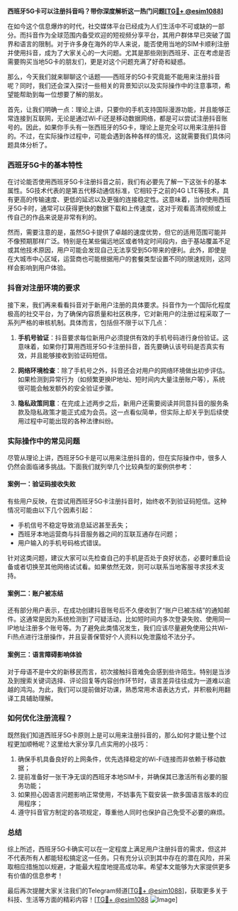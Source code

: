 **西班牙5G卡可以注册抖音吗？带你深度解析这一热门问题[[TG💪+ @esim1088](https://t.me/s/esim1088)]**

在如今这个信息爆炸的时代，社交媒体平台已经成为人们生活中不可或缺的一部分。而抖音作为全球范围内备受欢迎的短视频分享平台，其用户群体早已突破了国界和语言的限制。对于许多身在海外的华人来说，能否使用当地的SIM卡顺利注册并使用抖音，成为了大家关心的一大问题。尤其是那些刚到西班牙、正在考虑是否需要购买当地5G卡的朋友们，更是对这个问题充满了好奇和疑惑。

那么，今天我们就来聊聊这个话题——西班牙的5G卡究竟能不能用来注册抖音呢？同时，我们还会深入探讨一些相关的背景知识以及实际操作中的注意事项，希望能帮助到每一位想要了解的朋友。

首先，让我们明确一点：理论上讲，只要你的手机支持国际漫游功能，并且能够正常连接到互联网，无论是通过Wi-Fi还是移动数据网络，都是可以尝试注册抖音账号的。因此，如果你手头有一张西班牙的5G卡，理论上是完全可以用来注册抖音的。不过，在实际操作过程中，可能会遇到各种各样的情况，这就需要我们具体问题具体分析了。

### 西班牙5G卡的基本特性

在讨论能否使用西班牙5G卡注册抖音之前，我们有必要先了解一下这张卡的基本属性。5G技术代表的是第五代移动通信标准，它相较于之前的4G LTE等技术，具有更高的传输速度、更低的延迟以及更强的连接稳定性。这意味着，当你使用西班牙5G卡时，通常可以获得更快的数据下载和上传速度，这对于观看高清视频或上传自己的作品来说是非常有利的。

然而，需要注意的是，虽然5G卡提供了卓越的速度优势，但它的适用范围可能并不像预期那样广泛。特别是在某些偏远地区或者特定时间段内，由于基站覆盖不足或其他技术原因，用户可能会发现自己无法享受到5G带来的便利。此外，即使是在大城市中心区域，运营商也可能根据用户的套餐类型设置不同的限速规则，这同样会影响到用户体验。

### 抖音对注册环境的要求

接下来，我们再来看看抖音对于新用户注册的具体要求。抖音作为一个国际化程度极高的社交平台，为了确保内容质量和社区秩序，它对新用户的注册过程采取了一系列严格的审核机制。具体而言，包括但不限于以下几点：

1. **手机号验证**：抖音要求每位新用户必须提供有效的手机号码进行身份验证。这意味着，如果你打算用西班牙5G卡注册抖音，首先要确认该号码是否真实有效，并且能够接收到验证码短信。
   
2. **网络环境检查**：除了手机号之外，抖音还会对用户的网络环境做出初步评估。如果检测到异常行为（如频繁更换IP地址、短时间内大量注册账户等），系统很可能会触发额外的安全验证步骤。

3. **隐私政策同意**：在完成上述两步之后，新用户还需要阅读并同意抖音的服务条款及隐私政策才能正式成为会员。这一点看似简单，但实际上却关乎到后续使用过程中可能出现的各种法律纠纷。

### 实际操作中的常见问题

尽管从理论上讲，西班牙5G卡是可以用来注册抖音的，但在实际操作中，很多人仍然会面临诸多挑战。下面我们就列举几个比较典型的案例供参考：

#### 案例一：验证码接收失败
有些用户反映，在尝试用西班牙5G卡注册抖音时，始终收不到验证码短信。这种情况可能由以下几个因素引起：
- 手机信号不稳定导致消息延迟甚至丢失；
- 西班牙本地运营商与抖音服务器之间的互联互通存在问题；
- 用户输入的手机号码格式错误。

针对这类问题，建议大家可以先检查自己的手机是否处于良好状态，必要时重启设备或者切换至其他网络试试看。如果依然无效，则可以联系当地客服寻求技术支持。

#### 案例二：账户被冻结
还有部分用户表示，在成功创建抖音账号后不久便收到了“账户已被冻结”的通知邮件。这通常是因为系统检测到了可疑活动，比如短时间内多次登录失败、使用同一IP地址注册多个账号等。为了避免此类情况发生，我们应该尽量避免使用公共Wi-Fi热点进行注册操作，并且妥善保管好个人资料以免泄露给不法分子。

#### 案例三：语言障碍影响体验
对于母语不是中文的新移民而言，初次接触抖音难免会感到些许陌生。特别是当涉及到搜索关键词选择、评论回复等内容创作环节时，语言差异往往成为一道难以逾越的鸿沟。为此，我们可以提前做好功课，熟悉常用术语表达方式，并积极利用翻译工具辅助理解。

### 如何优化注册流程？

既然我们知道西班牙5G卡原则上是可以用来注册抖音的，那么如何才能让整个过程更加顺畅呢？这里给大家分享几点实用的小技巧：

1. 确保手机具备良好的上网条件，优先选择稳定的Wi-Fi连接而非依赖于移动数据；
2. 提前准备好一张干净无误的西班牙本地SIM卡，并确保其已激活所有必要的服务功能；
3. 如果担心因语言问题影响正常使用，不妨事先下载安装一款多国语言版本的应用程序；
4. 遵守抖音官方制定的各项规定，尊重他人同时也保护自己免受不必要的麻烦。

### 总结

综上所述，西班牙5G卡确实可以在一定程度上满足用户注册抖音的需求，但这并不代表所有人都能轻松搞定这一任务。只有充分认识到其中存在的潜在风险，并采取相应措施加以规避，才能最大程度地提高成功率。希望本文能够为大家提供更多有价值的信息参考！

最后再次提醒大家关注我们的Telegram频道[[TG💪+ @esim1088](https://t.me/s/esim1088)]，获取更多关于科技、生活等方面的精彩内容！[[TG💪+ @esim1088](https://t.me/s/esim1088) ![Image](https://i.postimg.cc/4NQfJmqS/Snipaste-2025-05-13-00-14-12.png)]